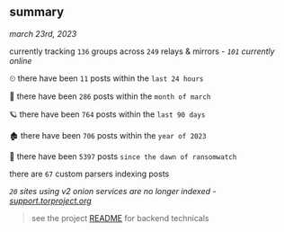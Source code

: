 
## summary
_march 23rd, 2023_

currently tracking `136` groups across `249` relays & mirrors - _`101` currently online_

⏲ there have been `11` posts within the `last 24 hours`

🦈 there have been `286` posts within the `month of march`

🪐 there have been `764` posts within the `last 90 days`

🏚 there have been `706` posts within the `year of 2023`

🦕 there have been `5397` posts `since the dawn of ransomwatch`

there are `67` custom parsers indexing posts

_`20` sites using v2 onion services are no longer indexed - [support.torproject.org](https://support.torproject.org/onionservices/v2-deprecation/)_

> see the project [README](https://github.com/joshhighet/ransomwatch#ransomwatch--) for backend technicals
